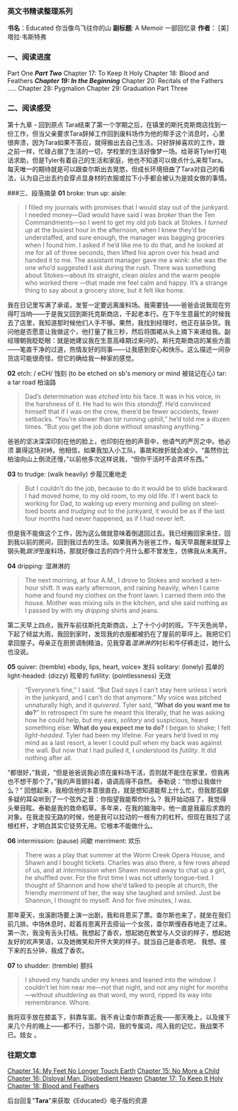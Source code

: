 ### 英文书精读整理系列
**书名**：Educated 你当像鸟飞往你的山
**副标题**:  A Memoir 一部回忆录
**作者**： [美] 塔拉·韦斯特弗

### 一、阅读进度
Part One
***Part Two***
Chapter 17: To Keep It Holy
Chapter 18: Blood and Feathers 
***Chapter 19: In the Beginning***
Chapter 20: Recitals of the Fathers 
.....
Chapter 28: Pygmalion 
Chapter 29: Graduation
Part Three

### 二、阅读感受
第十九章 - 回到原点
Tara结束了第一个学期之后，在镇里的斯托克斯商店找到一份工作，但当父亲要求Tara辞掉工作回到废料场作为他的帮手这个消息时，心里很奔溃，因为Tara如果不答应，就得搬出去自己生活。只好辞掉喜欢的工作，跟之前一样，忙碌占据了生活的一切，学校里的生活好像梦一场。给哥哥Tyler打电话求助，但是Tyler有着自己的生活和家庭，他也不知道可以做点什么来帮Tara。
每天唯一的期待就是可以跟查尔斯出去晃悠，但成长环境扭曲了Tara对自己的看法，认为自己出去约会穿点显身材的衣服或拉下小手都会被认为是妓女做的事情。

###三、段落摘录
**01**
broke:
trun up:
aisle:
>I filled my journals with promises that I would stay out of the junkyard. I needed money—Dad would have said I was *broker* than the Ten Commandments—so I went to get my old job back at Stokes. I *turned up* at the busiest hour in the afternoon, when I knew they’d be understaffed, and sure enough, the manager was bagging groceries when I found him. I asked if he’d like me to do that, and he looked at me for all of three seconds, then lifted his apron over his head and handed it to me. The assistant manager gave me a wink: she was the one who’d suggested I ask during the rush. There was something about Stokes—about its straight, clean *aisles* and the warm people who worked there —that made me feel calm and happy. It’s a strange thing to say about a grocery store, but it felt like home.

我在日记里写满了承诺，发誓一定要远离废料场。我需要钱——爸爸会说我现在穷得叮当响——于是我又回到斯托克斯商店，干起老本行。在下午生意最忙的时候我去了店里，我知道那时候他们人手不够。果然，我找到经理时，他正在装杂货。我问他是否愿意让我做这个，他打量了我三秒，然后将围裙从头上摘下来递给我。副经理朝我眨眨眼：就是她建议我在生意高峰期过来问的。斯托克斯商店的某些方面——笔直干净的过道，热情友好的同事——让我感到安心和快乐。这么描述一间杂货店可能很奇怪，但它的确给我一种家的感觉。

**02**
etch: / eCH/  蚀刻 (to be etched on sb's memory or mind  被铭记在心)
tar: a tar road 柏油路
>Dad’s determination was *etched* into his face. It was in his voice, in the harshness of it. He had to win this *standoff*. He’d convinced himself that if I was on the crew, there’d be fewer accidents, fewer setbacks. “You’re slower than *tar* running uphill,” he’d told me a dozen times. “But you get the job done without smashing anything.”

爸爸的坚决深深印刻在他的脸上，也印刻在他的声音中，他语气的严厉之中。他必须 赢得这场对峙。他相信，如果我加入小工队，事故和挫折就会减少。“虽然你比柏油向山上倒流还慢，”以前他多次这样说我，“但你干活时不会弄坏东西。”

**03**
to trudge: (walk heavily) 步履沉重地走
>But I couldn’t do the job, because to do it would be to slide backward. I had moved home, to my old room, to my old life. If I went back to working for Dad, to waking up every morning and pulling on steel-toed boots and *trudging* out to the junkyard, it would be as if the last four months had never happened, as if I had never left.

但是我不能做这个工作，因为这么做就意味着倒退回过去。我已经搬回家来住，回到我以前的房间，回到我过去的生活。如果我再为爸爸工作，每天早晨醒来就穿上钢头靴*跋涉*至废料场，那就好像过去的四个月什么都不曾发生，仿佛我从未离开。

**04**
dripping:  湿淋淋的
>The next morning, at four A.M., I drove to Stokes and worked a ten-hour shift. It was early afternoon, and raining heavily, when I came home and found my clothes on the front lawn. I carried them into the house. Mother was mixing oils in the kitchen, and she said nothing as I passed by with my *dripping* shirts and jeans.

第二天早上四点，我开车前往斯托克斯商店，上了十个小时的班。下午天色尚早，下起了倾盆大雨，我回到家时，发现我的衣服都被扔在了屋前的草坪上。我把它们拿回屋子。母亲正在厨房调制精油，见我穿着*湿淋淋的*衬衫和牛仔裤走过，她什么也没说。

**05**
quiver: (tremble) «body, lips, heart, voice» 发抖
solitary: (lonely) 孤单的
light-headed: (dizzy) 眩晕的 
futility:  (pointlessness) 无效 
>“Everyone’s fine,” I said. “But Dad says I can’t stay here unless I work in the junkyard, and I can’t do that anymore.” My voice was pitched unnaturally high, and it *quivered*. 
>Tyler said, “**What do you want me to do?**”
>In retrospect I’m sure he meant this literally, that he was asking how he could help, but my ears, *solitary* and suspicious, heard something else: **What do you expect me to do?** I began to shake; I felt *light-headed*. Tyler had been my lifeline. For years he’d lived in my mind as a last resort, a lever I could pull when my back was against the wall. But now that I had pulled it, I understood its *futility*. It did nothing after all.

“都很好，”我说，“但是爸爸说我必须在废料场干活，否则就不能住在家里，但我再也不想干那个了。”我的声音颤抖着，语调高得不自然。 
泰勒说：“你想让我做什么？” 
回想起来，我相信他的本意很直白，就是想知道能帮上什么忙，但我那孤僻多疑的耳朵听到了一个弦外之音：你指望我能帮你什么？ 我开始动摇了，我觉得头晕目眩。泰勒是我的救命稻草。多年来，在我的脑海中，他一直是我最后求救的对象。在我走投无路的时候，他是我可以拉动的一根有力的杠杆。但现在我拉了这根杠杆，才明白其实它徒劳无用。它根本不能做什么。

**06**
intermission: (pause) 间歇
merriment: 欢乐
>There was a play that summer at the Worm Creek Opera House, and Shawn and I bought tickets. Charles was also there, a few rows ahead of us, and at *intermission* when Shawn moved away to chat up a girl, he shuffled over. For the first time I was not utterly tongue-tied. I thought of Shannon and how she’d talked to people at church, the friendly *merriment* of her, the way she laughed and smiled. Just be Shannon, I thought to myself. And for five minutes, I was.

那年夏天，虫溪剧场要上演一出剧，我和肖恩买了票。查尔斯也来了，就坐在我们前几排。中场休息时，趁着肖恩离开去搭讪一个女孩，查尔斯慢吞吞地走了过来。第一次，我没有舌头打结。我想起了香农，想起她在教堂与人交谈的样子，想起她友好的欢声笑语，以及她微笑和开怀大笑的样子。就当自己是香农吧， 我想。接下来的五分钟，我成了香农。

**07**
to shudder: (tremble) 颤抖 
>I shoved my hands under my knees and leaned into the window. I couldn’t let him near me—not that night, and not any night for months—without *shuddering* as that word, my word, ripped its way into remembrance. Whore.

我将双手放在膝盖下，斜靠车窗。我不肯让查尔斯靠近我——那天晚上，以及接下来几个月的晚上——都不行，当那个词，我的专属词，闯入我的记忆，我战栗不已。妓女 。


### 往期文章
[Chapter 14: My Feet No Longer Touch Earth](https://mp.weixin.qq.com/s/0wr1w7Q6-wys_SuYQFq_pA)
[Chapter 15: No More a Child](https://mp.weixin.qq.com/s/Un4UQV4ZrgTwEqUAFf2SAw)
[Chapter 16: Disloyal Man, Disobedient Heaven](https://mp.weixin.qq.com/s/CKZs714oybnqJ3GGpZrLrw)
[Chapter 17: To Keep It Holy](https://mp.weixin.qq.com/s/lGSiXcbDeyLYyq4u7n7Uug)
[Chapter 18: Blood and Feathers](https://mp.weixin.qq.com/s/lGSiXcbDeyLYyq4u7n7Uug)

后台回复"**Tara**"来获取《Educated》电子版的资源
